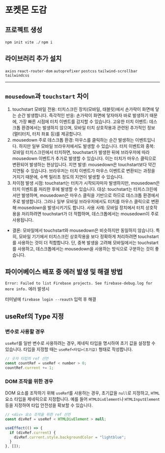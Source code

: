 # 포켓몬 도감

## 프로젝트 생성

`npm init vite ./`
`npm i`

## 라이브러리 추가 설치

`axios`
`react-router-dom`
`autoprefixer`
`postcss`
`tailwind-scrollbar`
`tailwindcss`

---

## `mousedown`과 `touchstart` 차이

1. touchstart
   모바일 전용: 터치스크린 장치(모바일, 태블릿)에서 손가락이 화면에 닿는 순간 발생합니다.
   즉각적인 반응: 손가락이 화면에 닿자마자 바로 발생하기 때문에, 가장 빠른 시점에 터치 이벤트를 감지할 수 있습니다.
   고유한 터치 이벤트: 데스크톱 환경에서는 발생하지 않으며, 모바일 터치 상호작용과 관련된 추가적인 정보(멀티터치, 터치 좌표 등)를 제공합니다.
2. mousedown
   주로 데스크톱 환경: 마우스를 클릭하는 순간 발생하는 이벤트입니다. 하지만 일부 모바일 브라우저에서도 발생할 수 있습니다.
   터치 이벤트와 중복: 모바일 터치스크린에서 터치하면, touchstart가 발생한 뒤에 브라우저에 따라 mousedown 이벤트가 추가로 발생할 수 있습니다. 이는 터치가 마우스 클릭으로 변환되어 발생하는 현상입니다.
   지연 발생: mousedown은 touchstart보다 약간 지연될 수 있습니다. 브라우저는 터치 이벤트가 마우스 이벤트로 변환되는 과정을 거치기 때문에, 수백 밀리초 정도의 지연이 발생할 수 있습니다.
3. 차이점
   발생 시점: touchstart는 터치가 시작되자마자 발생하지만, mousedown은 터치 이벤트를 처리한 후에 발생할 수 있습니다.
   대상: touchstart는 터치스크린에서만 발생하며, mousedown은 마우스 클릭을 기반으로 하므로 데스크톱 환경에서 주로 발생합니다. 그러나 일부 모바일 브라우저에서도 터치를 마우스 클릭으로 변환해 mousedown을 발생시키기도 합니다.
   사용 사례: 모바일 장치에서 터치 상호작용을 처리하려면 touchstart가 더 적합하며, 데스크톱에서는 mousedown이 주로 사용됩니다.

- 결론:
  모바일에서 touchstart와 mousedown은 비슷하지만 동일하지 않습니다. 특히, 모바일 기기에서 터치스크린 상호작용을 보다 정확하게 처리하려면 touchstart를 사용하는 것이 더 적합합니다. 단, 중복 발생을 고려해 모바일에서는 touchstart를 사용하고, 데스크톱에서는 mousedown을 사용하는 방식으로 구분하는 것이 좋습니다.

## 파이어베이스 배포 중 에러 발생 및 해결 방법

`Error: Failed to list Firebase projects. See firebase-debug.log for more info.` 에러 발생시

터미널에 `firebase login --reauth` 입력 후 해결

## useRef의 Type 지정

### **변수로 사용할 경우**

`useRef`를 일반 변수로 사용하려는 경우, 제네릭 타입을 명시하여 초기 값을 설정할 수 있습니다. 타입을 지정할 때는 `useRef<타입>(초기값)` 형태로 작성합니다.

```jsx
// 숫자 타입의 ref 선언
const countRef = useRef < number > 0;
countRef.current += 1;
```

### **DOM 조작을 위한 경우**

DOM 요소를 조작하기 위해 `useRef`를 사용하는 경우, 초기값을 `null`로 지정하고, `HTML` 요소 타입을 제네릭으로 지정합니다. 예를 들어 `HTMLDivElement`나 `HTMLInputElement` 등을 지정하여 타입 안전성을 확보할 수 있습니다.

```jsx
// <div> 요소 조작을 위한 ref 선언
const divRef = useRef < HTMLDivElement > null;

useEffect(() => {
  if (divRef.current) {
    divRef.current.style.backgroundColor = "lightblue";
  }
}, []);
```
